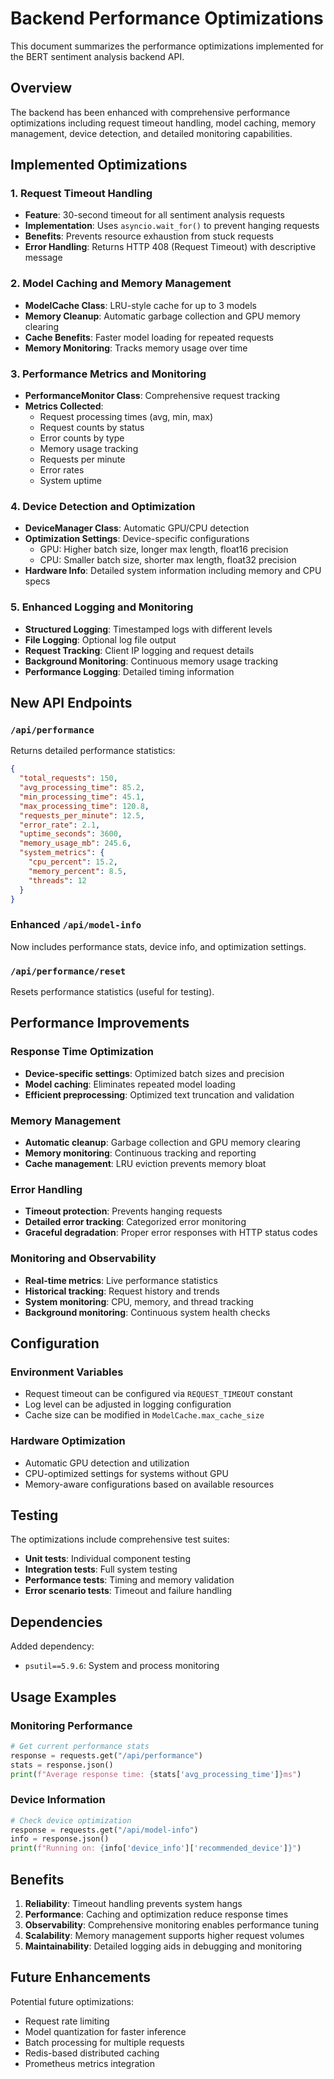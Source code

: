 # Backend Performance Optimizations

This document summarizes the performance optimizations implemented for the BERT sentiment analysis backend API.

## Overview

The backend has been enhanced with comprehensive performance optimizations including request timeout handling, model caching, memory management, device detection, and detailed monitoring capabilities.

## Implemented Optimizations

### 1. Request Timeout Handling
- **Feature**: 30-second timeout for all sentiment analysis requests
- **Implementation**: Uses `asyncio.wait_for()` to prevent hanging requests
- **Benefits**: Prevents resource exhaustion from stuck requests
- **Error Handling**: Returns HTTP 408 (Request Timeout) with descriptive message

### 2. Model Caching and Memory Management
- **ModelCache Class**: LRU-style cache for up to 3 models
- **Memory Cleanup**: Automatic garbage collection and GPU memory clearing
- **Cache Benefits**: Faster model loading for repeated requests
- **Memory Monitoring**: Tracks memory usage over time

### 3. Performance Metrics and Monitoring
- **PerformanceMonitor Class**: Comprehensive request tracking
- **Metrics Collected**:
  - Request processing times (avg, min, max)
  - Request counts by status
  - Error counts by type
  - Memory usage tracking
  - Requests per minute
  - Error rates
  - System uptime

### 4. Device Detection and Optimization
- **DeviceManager Class**: Automatic GPU/CPU detection
- **Optimization Settings**: Device-specific configurations
  - GPU: Higher batch size, longer max length, float16 precision
  - CPU: Smaller batch size, shorter max length, float32 precision
- **Hardware Info**: Detailed system information including memory and CPU specs

### 5. Enhanced Logging and Monitoring
- **Structured Logging**: Timestamped logs with different levels
- **File Logging**: Optional log file output
- **Request Tracking**: Client IP logging and request details
- **Background Monitoring**: Continuous memory usage tracking
- **Performance Logging**: Detailed timing information

## New API Endpoints

### `/api/performance`
Returns detailed performance statistics:
```json
{
  "total_requests": 150,
  "avg_processing_time": 85.2,
  "min_processing_time": 45.1,
  "max_processing_time": 120.8,
  "requests_per_minute": 12.5,
  "error_rate": 2.1,
  "uptime_seconds": 3600,
  "memory_usage_mb": 245.6,
  "system_metrics": {
    "cpu_percent": 15.2,
    "memory_percent": 8.5,
    "threads": 12
  }
}
```

### Enhanced `/api/model-info`
Now includes performance stats, device info, and optimization settings.

### `/api/performance/reset`
Resets performance statistics (useful for testing).

## Performance Improvements

### Response Time Optimization
- **Device-specific settings**: Optimized batch sizes and precision
- **Model caching**: Eliminates repeated model loading
- **Efficient preprocessing**: Optimized text truncation and validation

### Memory Management
- **Automatic cleanup**: Garbage collection and GPU memory clearing
- **Memory monitoring**: Continuous tracking and reporting
- **Cache management**: LRU eviction prevents memory bloat

### Error Handling
- **Timeout protection**: Prevents hanging requests
- **Detailed error tracking**: Categorized error monitoring
- **Graceful degradation**: Proper error responses with HTTP status codes

### Monitoring and Observability
- **Real-time metrics**: Live performance statistics
- **Historical tracking**: Request history and trends
- **System monitoring**: CPU, memory, and thread tracking
- **Background monitoring**: Continuous system health checks

## Configuration

### Environment Variables
- Request timeout can be configured via `REQUEST_TIMEOUT` constant
- Log level can be adjusted in logging configuration
- Cache size can be modified in `ModelCache.max_cache_size`

### Hardware Optimization
- Automatic GPU detection and utilization
- CPU-optimized settings for systems without GPU
- Memory-aware configurations based on available resources

## Testing

The optimizations include comprehensive test suites:
- **Unit tests**: Individual component testing
- **Integration tests**: Full system testing
- **Performance tests**: Timing and memory validation
- **Error scenario tests**: Timeout and failure handling

## Dependencies

Added dependency:
- `psutil==5.9.6`: System and process monitoring

## Usage Examples

### Monitoring Performance
```python
# Get current performance stats
response = requests.get("/api/performance")
stats = response.json()
print(f"Average response time: {stats['avg_processing_time']}ms")
```

### Device Information
```python
# Check device optimization
response = requests.get("/api/model-info")
info = response.json()
print(f"Running on: {info['device_info']['recommended_device']}")
```

## Benefits

1. **Reliability**: Timeout handling prevents system hangs
2. **Performance**: Caching and optimization reduce response times
3. **Observability**: Comprehensive monitoring enables performance tuning
4. **Scalability**: Memory management supports higher request volumes
5. **Maintainability**: Detailed logging aids in debugging and monitoring

## Future Enhancements

Potential future optimizations:
- Request rate limiting
- Model quantization for faster inference
- Batch processing for multiple requests
- Redis-based distributed caching
- Prometheus metrics integration